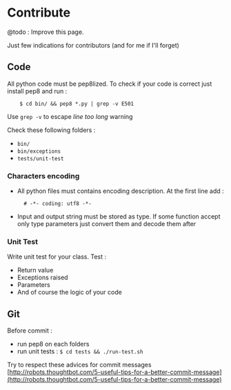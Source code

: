 Contribute
==========

@todo : Improve this page. 

Just few indications for contributors (and for me if I'll forget)

## Code

All python code must be pep8lized. To check if your code is correct just install pep8 and run :

        $ cd bin/ && pep8 *.py | grep -v E501

Use `grep -v` to escape _line too long_ warning

Check these following folders :

* `bin/`
* `bin/exceptions`
* `tests/unit-test`

### Characters encoding

* All python files must contains encoding description. At the first line add :

        # -*- coding: utf8 -*-

* Input and output string must be stored as <unicode> type. If some function accept only <str> type parameters just convert them and decode them after

### Unit Test

Write unit test for your class. Test :

* Return value
* Exceptions raised
* Parameters
* And of course the logic of your code

## Git

Before commit :

* run pep8 on each folders
* run unit tests : `$ cd tests && ./run-test.sh`

Try to respect these advices for commit messages [http://robots.thoughtbot.com/5-useful-tips-for-a-better-commit-message](http://robots.thoughtbot.com/5-useful-tips-for-a-better-commit-message)



